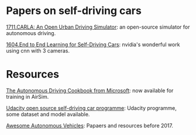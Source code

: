 # Papers on self-driving cars

[1711.CARLA: An Open Urban Driving Simulator](https://github.com/carla-simulator/carla): an open-source simulator for autonomous driving.

[1604.End to End Learning for Self-Driving Cars](https://arxiv.org/abs/1604.07316): nvidia's wonderful work using cnn with 
3 cameras.


# Resources

[The Autonomous Driving Cookbook from Microsoft](https://github.com/Microsoft/AutonomousDrivingCookbook): now available for training
in AirSim.

[Udacity open source self-driving car programme](https://github.com/udacity/self-driving-car): Udacity programme, some dataset
and model available.

[Awesome Autonomous Vehicles](https://github.com/takeitallsource/awesome-autonomous-vehicles): Papaers and resources before 2017.

